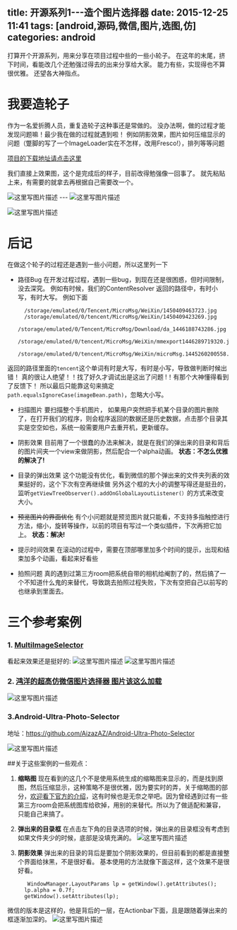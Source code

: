 title: 开源系列1---造个图片选择器
date: 2015-12-25 11:41
tags: [android,源码,微信,图片,选图,仿]
categories: android
------------------------------------------

打算开个开源系列，用来分享在项目过程中些的一些小轮子。
在这年的末尾，挤下时间，看能改几个还勉强过得去的出来分享给大家。 
能力有些，实现得也不算很优雅。
还望各大神指点。
 

# 我要造轮子

作为一名爱折腾人员，重复造轮子这种事还是常做的。
没办法啊，做的过程才能发现问题嘛！最少我在做的过程就遇到啦！
例如阴影效果，图片如何压缩显示的问题（蹩脚的写了一个ImageLoader实在不怎样，改用Fresco!），排列等等问题
 
 [项目的下载地址请点击这里](https://github.com/Sanjay-F/PhotoSelector)
 
我们直接上效果图，这个是完成后的样子，目前改得勉强像一回事了。
就先粘贴上来，有需要的就拿去再根据自己需要改一个。

 ![这里写图片描述](http://img.blog.csdn.net/20151224225205588)     ---  ![这里写图片描述](http://img.blog.csdn.net/20151224225846858)

![这里写图片描述](http://img.blog.csdn.net/20151224233556670)

 <!--more-->
   
 
# 后记
在做这个轮子的过程还是遇到一些小问题，所以这里列一下

- 路径Bug
在开发过程过程，遇到一些bug，到现在还是很困惑，但时间限制，没去深究。
例如有时候，我们的ContentResolver 返回的路径中，有时小写，有时大写。
例如下面

		/storage/emulated/0/Tencent/MicroMsg/WeiXin/1450409463723.jpg		
		/storage/emulated/0/tencent/MicroMsg/WeiXin/1450409423269.jpg
		/storage/emulated/0/Tencent/MicroMsg/Download/da_1446188743286.jpg
		/storage/emulated/0/tencent/MicroMsg/WeiXin/mmexport1446289719320.jpg
		/storage/emulated/0/tencent/MicroMsg/WeiXin/microMsg.1445260200558.jpg
返回的路径里面的`tencent`这个单词有时是大写，有时是小写，导致做判断时候出错！
真的很让人绝望！！找了好久才调试出是这出了问题 !！有那个大神懂得看到了反馈下！
所以最后只能靠这句来搞定`path.equalsIgnoreCase(imageBean.path)`，忽略大小写。

- 扫描图片
 要扫描整个手机图片， 如果用户突然把手机某个目录的图片删除了，在打开我们的程序，则会程序返回的数据还是历史数据，点击那个目录其实是空空如也，系统一般需要用户去重开机，更新缓存。
 
- 阴影效果
目前用了一个很蠢的办法来解决，就是在我们的弹出来的目录和背后的图片间夹一个view来做阴影，然后配合一个alpha动画。
 **状态：不怎么优雅的解决了!** 
 
- 目录的弹出效果
这个功能没有优化，看到微信的那个弹出来的文件夹列表的效果挺好的，这个下次有空再继续做
另外这个框的大小的调整写得还是挺丑的，
监听`getViewTreeObserver().addOnGlobalLayoutListener(）`的方式来改变大小。

- ~~预览图片的界面优化~~
 有个小问题就是预览图片就只能看，不支持多指触控进行方法，缩小，旋转等操作，以前的项目有写过一个类似插件，下次再把它加上。 
 **状态：解决!** 

- 提示时间效果
在滚动的过程中，需要在顶部哪里加多个时间的提示，出现和结束加多个动画，看起来好看些

- 拍照问题
真的遇到过第三方room把系统自带的相机给阉割了的，然后搞了一个不知道什么鬼的来替代，导致跳去拍照过程失败，下次有空把自己以前写的也继承到里面去。



# 三个参考案例

 
### 1. [MultiImageSelector](https://github.com/lovetuzitong/MultiImageSelector)
看起来效果还是挺好的:
![这里写图片描述](http://img.blog.csdn.net/20151223161145193)     ![这里写图片描述](http://img.blog.csdn.net/20151223161157836)



### 2. [鸿洋的超高仿微信图片选择器 图片该这么加载](http://blog.csdn.net/lmj623565791/article/details/39943731/)

![这里写图片描述](http://img.blog.csdn.net/20141010010337968?watermark/2/text/aHR0cDovL2Jsb2cuY3Nkbi5uZXQvbG1qNjIzNTY1Nzkx/font/5a6L5L2T/fontsize/400/fill/I0JBQkFCMA==/dissolve/70/gravity/SouthEast)
 
### 3.Android-Ultra-Photo-Selector
地址：https://github.com/AizazAZ/Android-Ultra-Photo-Selector

![这里写图片描述](http://img.blog.csdn.net/20151223161849948)


##关于这些案例的一些观点：

1. **缩略图**
现在看到的这几个不是使用系统生成的缩略图来显示的，而是找到原图，然后压缩显示，这种策略不是很优雅，因为要实时的弄，关于缩略图的部分，[欢迎看下官方的介绍](http://developer.android.com/reference/android/provider/MediaStore.Images.Thumbnails.html)，这有时候也是无奈之举吧。因为曾经遇到过有一些第三方room会把系统图库给砍掉，用别的来替代。所以为了做适配和兼容，只能自己来搞了。
2. **弹出来的目录框**
在点击左下角的目录选项的时候，弹出来的目录框没有考虑到如果文件夹少的时候，底部是没填充满的。
![这里写图片描述](http://img.blog.csdn.net/20151224134011167)

3. **阴影效果**
 弹出来的目录的背后是要加个阴影效果的，但目前看到的都是直接整个界面给抹黑，不是很好看。
 基本使用的方法就像下面这样，这个效果不是很好看。
		 
		  WindowManager.LayoutParams lp = getWindow().getAttributes();
         lp.alpha = 0.7f;
         getWindow().setAttributes(lp);
 微信的版本是这样的，他是背后的一层，在Actionbar下面，且是跟随着弹出来的框逐渐加深的。
 ![这里写图片描述](http://img.blog.csdn.net/20151224151350088)
